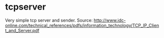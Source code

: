 # tcpserver
Very simple tcp server and sender. Source: http://www.idc-online.com/technical_references/pdfs/information_technology/TCP_IP_Client_and_Server.pdf
